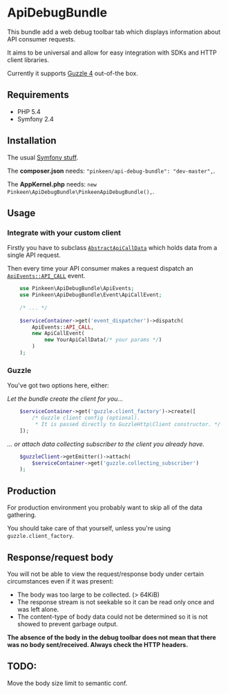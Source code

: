 ApiDebugBundle
==============

This bundle add a web debug toolbar tab which displays information about API consumer requests.

It aims to be universal and allow for easy integration with SDKs and HTTP client libraries.

Currently it supports [Guzzle 4](https://github.com/guzzle/guzzle) out-of-the box.

## Requirements

* PHP 5.4
* Symfony 2.4

## Installation

The usual [Symfony stuff](http://symfony.com/doc/current/cookbook/bundles/installation.html).

The **composer.json** needs: `"pinkeen/api-debug-bundle": "dev-master",`.

The **AppKernel.php** needs: `new Pinkeen\ApiDebugBundle\PinkeenApiDebugBundle(),`.

## Usage

### Integrate with your custom client

Firstly you have to subclass 
[`AbstractApiCallData`](DataCollector/AbstractApiCallData.php) 
which holds data from a single API request.

Then every time your API consumer makes a request dispatch an [`ApiEvents::API_CALL`](ApiEvents.php) event.

```php
    use Pinkeen\ApiDebugBundle\ApiEvents;
    use Pinkeen\ApiDebugBundle\Event\ApiCallEvent;
    
    /* ... */
    
    $serviceContainer->get('event_dispatcher')->dispatch(
        ApiEvents::API_CALL, 
        new ApiCallEvent(
            new YourApiCallData(/* your params */)
        )
    );
```

### Guzzle

You've got two options here, either:

*Let the bundle create the client for you...*

```php
    $serviceContainer->get('guzzle.client_factory')->create([
        /* Guzzle client config (optional).
         * It is passed directly to GuzzleHttp\Client constructor. */
    ]);
```

*... or attach data collecting subscriber to the client you already have.*

```php
    $guzzleClient->getEmitter()->attach(
        $serviceContainer->get('guzzle.collecting_subscriber')
    );
```

## Production

For production environment you probably want to skip all of the data gathering.

You should take care of that yourself, unless you're using `guzzle.client_factory`.

## Response/request body 

You will not be able to view the request/response body under certain circumstances even if it was present:
 * The body was too large to be collected. (> 64KiB)
 * The response stream is not seekable so it can be read only once and was left alone.
 * The content-type of body data could not be determined so it is not showed to prevent garbage output.
 
**The absence of the body in the debug toolbar does not mean that there was no body sent/received. 
Always check the HTTP headers.**

## TODO:
Move the body size limit to semantic conf.

